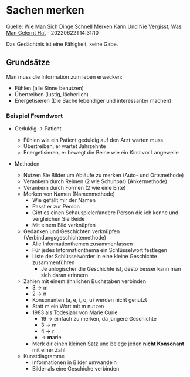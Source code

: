# Sachen merken

Quelle: [Wie Man Sich Dinge Schnell Merken Kann Und Nie Vergisst, Was Man Gelernt Hat](https://www.youtube.com/watch?v=My0DMjainuI) - 20220622T14:31:10

Das Gedächtnis ist eine Fähigkeit, keine Gabe.

## Grundsätze

Man muss die Information zum leben erwecken:

* Fühlen (alle Sinne benutzen)
* Übertreiben (lustig, lächerlich)
* Energetisieren (Die Sache lebendiger und interessanter machen)

### Beispiel Fremdwort

* Geduldig -> Patient
  * Fühlen wie ein Patient geduldig auf den Arzt warten muss
  * Übertreiben, er wartet Jahrzehnte
  * Energetisieren, er bewegt die Beine wie ein Kind vor Langeweile

* Methoden
  * Nutzen Sie Bilder um Abläufe zu merken (Auto- und Ortsmethode)
  * Verankern durch Reimen (2 wie Schuhpar) (Ankermethode)
  * Verankern durch Formen (2 wie eine Ente)
  * Merken von Namen (Namenmethode)
    * Wie gefällt mir der Namen
	* Passt er zur Person
	* Gibt es einen Schauspieler/andere Person die ich kenne und vergleichen Sie Beide
	* Mit einem Bild verknüpfen
  * Gedanken und Geschichten verknüpfen (Verbindungsgeschichtemethode)
    * Alle Informationthemen zusammenfassen
	* Für jedes Informationthema ein Schlüsselwort festlegen
	* Liste der Schlüsselwörder in eine kleine Geschichte zusammenführen
	  * Je unlogischer die Geschichte ist, desto besser kann man sich daran erinnern
  * Zahlen mit einem ähnlichen Buchstaben verbinden
    * 3 -> m
	* 2 -> n
	* Konsonanten (a, e, i, o, u) werden nicht genutzt
	* Statt m ein Wort mit m nutzen
	* 1983 als Todesjahr von Marie Curie
	  * 19 -> einfach zu merken, da jüngere Geschichte
	  * 3 -> m
	  * 4 -> r
	  * -> **m**a**r**ie
	* Merk dir einen kleinen Satz und belege jeden **nicht Konsonant** mit einer Zahl
  * Kunstdiagramme
    * Informationen in Bilder umwandeln
	* Bilder als eine Geschiche verbinden
  
